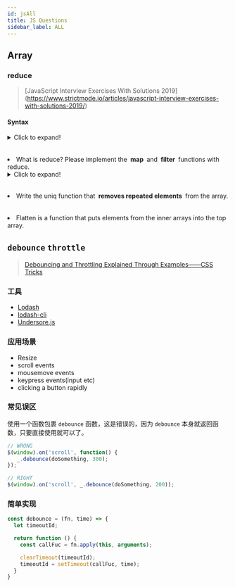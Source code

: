 ```yaml
---
id: jsAll
title: JS Questions
sidebar_label: ALL
---
```



## Array

### reduce

> [JavaScript Interview Exercises With Solutions 2019] (https://www.strictmode.io/articles/javascript-interview-exercises-with-solutions-2019/)


#### Syntax
<details>
  <summary>Click to expand!</summary>

  ```javascript {8}
/**
 * callback: 回调
 * initailValue: 初始值（可选）
 * accumulator: 累加器，返回值的累加值
 * index: 索引，有初始值从 0 开始，无初始值从 1 开始（可选）
 * array: 数组（可选）
 */
arr.reduce(callback(accumulator,currentValue,index,array),initialValue) 

//Example
let sum = (acc,cur) => acc + cur;

//Have Initial Value
[1,2,3].reduce(sum,0); //6

  //only Initial Value
  [].reduce(sum,0); //0,直接返回初始值，不执行回调

//No Initial Value
[1,2,3].reduce(sum); //6

  //only one value in array
  [1].reduce(sum); //1,直接返回，不执行回调

//No initial value and array is empty
[].reduce(sum) //TypeError
  ```
</details>




###### 
<li class="custom-light">
  What is reduce? Please implement the 
   <strong>&nbsp;map&nbsp;</strong> and <strong>&nbsp;filter&nbsp;</strong>
  functions with reduce.
</li> 

<details>
  <summary>Click to expand!</summary>

  ```javascript {4,11}
//map
function map(arr, mapper) {
    return arr.reduce((acc, el) => {
    return [...acc, mapper(el)]
    }, [])
}
map([1, 2, 3], x => x * x) // => [1, 4, 9]

//filter
function filter(arr, f) {
    return arr.reduce((acc, el) => (f(el) ? [...acc, el] : acc), [])
}
filter([-1, 0, 1, 2], x => x > 0) // => [1, 2]
  ```
</details>



###### 
<li class="custom-light">
  Write the uniq function that <strong>&nbsp;removes repeated elements&nbsp;</strong> from the array.
</li>



###### 
<li class="custom-light">Flatten is a function that puts elements from the inner arrays into the top array.</li>


## `debounce` `throttle`

> [Debouncing and Throttling Explained Through Examples——CSS Tricks](https://css-tricks.com/debouncing-throttling-explained-examples/)

### 工具
- [Lodash](https://lodash.com/) 
- [lodash-cli](https://lodash.com/custom-builds '按需引入')
- [Undersore.js](https://underscorejs.org/) 

### 应用场景
- Resize
- scroll events
- mousemove events
- keypress events(input etc)
- clicking a button rapidly


### 常见误区
使用一个函数包裹 `debounce` 函数，这是错误的，因为 `debounce` 本身就返回函数，只要直接使用就可以了。
```js
// WRONG
$(window).on('scroll', function() {
   _.debounce(doSomething, 300); 
});

// RIGHT
$(window).on('scroll', _.debounce(doSomething, 200));
```


### 简单实现
```js
const debounce = (fn, time) => {
  let timeoutId;

  return function () {
    const callFuc = fn.apply(this, arguments);

    clearTimeout(timeoutId);
    timeoutId = setTimeout(callFuc, time);
  }
}
``` 